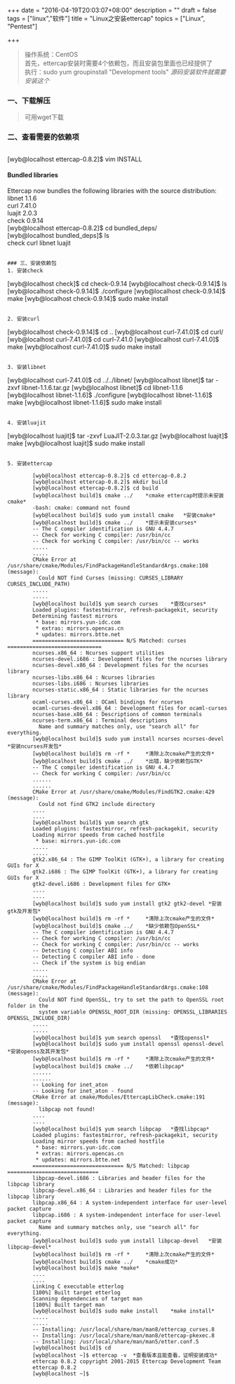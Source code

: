 +++
date = "2016-04-19T20:03:07+08:00"
description = ""
draft = false
tags = ["linux","软件"]
title = "Linux之安装ettercap"
topics = ["Linux", "Pentest"]

+++

> 操作系统：CentOS  
首先，ettercap安装时需要4个依赖包，而且安装包里面也已经提供了  
执行：sudo yum groupinstall "Development tools"    *源码安装软件就需要安装这个*

### 一、下载解压
> 可用wget下载

### 二、查看需要的依赖项
> ```
[wyb@localhost ettercap-0.8.2]$ vim INSTALL

 #### Bundled libraries  
 Ettercap now bundles the following libraries with the source distribution:  
   libnet 1.1.6  
   curl 7.41.0  
   luajit 2.0.3  
   check 0.9.14  
[wyb@localhost ettercap-0.8.2]$ cd bundled_deps/  
[wyb@localhost bundled_deps]$ ls  
check  curl  libnet  luajit
```

### 三、安装依赖包
1. 安装check
```
[wyb@localhost check]$ cd check-0.9.14
[wyb@localhost check-0.9.14]$ ls
[wyb@localhost check-0.9.14]$ ./configure 
[wyb@localhost check-0.9.14]$ make
[wyb@localhost check-0.9.14]$ sudo make install
```

2. 安装curl
```
[wyb@localhost check-0.9.14]$ cd ..
[wyb@localhost curl-7.41.0]$ cd curl/
[wyb@localhost curl-7.41.0]$ cd curl-7.41.0
[wyb@localhost curl-7.41.0]$ make
[wyb@localhost curl-7.41.0]$ sudo make install
```

3. 安装libnet
```
[wyb@localhost curl-7.41.0]$ cd ../../libnet/
[wyb@localhost libnet]$ tar -zxvf libnet-1.1.6.tar.gz
[wyb@localhost libnet]$ cd libnet-1.1.6
[wyb@localhost libnet-1.1.6]$ ./configure 
[wyb@localhost libnet-1.1.6]$ make
[wyb@localhost libnet-1.1.6]$ sudo make install
```

4. 安装luajit
```
[wyb@localhost luajit]$ tar -zxvf LuaJIT-2.0.3.tar.gz 
[wyb@localhost luajit]$ make
[wyb@localhost luajit]$ sudo make install
```

5. 安装ettercap  

        [wyb@localhost ettercap-0.8.2]$ cd ettercap-0.8.2 
        [wyb@localhost ettercap-0.8.2]$ mkdir build                   
        [wyb@localhost ettercap-0.8.2]$ cd build  
        [wyb@localhost build]$ cmake ../    *cmake ettercap时提示未安装cmake*  
        -bash: cmake: command not found  
        [wyb@localhost build]$ sudo yum install cmake   *安装cmake*  
        [wyb@localhost build]$ cmake ../    *提示未安装curses*  
        -- The C compiler identification is GNU 4.4.7  
        -- Check for working C compiler: /usr/bin/cc  
        -- Check for working C compiler: /usr/bin/cc -- works  
        .....  
        .....  
        CMake Error at /usr/share/cmake/Modules/FindPackageHandleStandardArgs.cmake:108 (message):  
          Could NOT find Curses (missing: CURSES_LIBRARY CURSES_INCLUDE_PATH)  
        .....  
        .....  
        [wyb@localhost build]$ yum search curses    *查找curses*  
        Loaded plugins: fastestmirror, refresh-packagekit, security  
        Determining fastest mirrors  
         * base: mirrors.yun-idc.com  
         * extras: mirrors.opencas.cn  
         * updates: mirrors.btte.net
        ============================= N/S Matched: curses   ==============================  
        ncurses.x86_64 : Ncurses support utilities  
        ncurses-devel.i686 : Development files for the ncurses library  
        ncurses-devel.x86_64 : Development files for the ncurses library  
        ncurses-libs.x86_64 : Ncurses libraries  
        ncurses-libs.i686 : Ncurses libraries  
        ncurses-static.x86_64 : Static libraries for the ncurses library  
        ocaml-curses.x86_64 : OCaml bindings for ncurses    
        ocaml-curses-devel.x86_64 : Development files for ocaml-curses  
        ncurses-base.x86_64 : Descriptions of common terminals  
        ncurses-term.x86_64 : Terminal descriptions  
          Name and summary matches only, use "search all" for everything.  
        [wyb@localhost build]$ sudo yum install ncurses ncurses-devel   *安装ncurses开发包*  
        [wyb@localhost build]$ rm -rf *     *清除上次cmake产生的文件*  
        [wyb@localhost build]$ cmake ../    *出错，缺少依赖包GTK*  
        -- The C compiler identification is GNU 4.4.7  
        -- Check for working C compiler: /usr/bin/cc  
        ......  
        ......  
        CMake Error at /usr/share/cmake/Modules/FindGTK2.cmake:429 (message):  
          Could not find GTK2 include directory  
        ....  
        ....  
        [wyb@localhost build]$ yum search gtk  
        Loaded plugins: fastestmirror, refresh-packagekit, security  
        Loading mirror speeds from cached hostfile  
         * base: mirrors.yun-idc.com  
        .....  
        .....  
        gtk2.x86_64 : The GIMP ToolKit (GTK+), a library for creating GUIs for X  
        gtk2.i686 : The GIMP ToolKit (GTK+), a library for creating GUIs for X  
        gtk2-devel.i686 : Development files for GTK+   
        .... 
        ....  
        [wyb@localhost build]$ sudo yum install gtk2 gtk2-devel *安装gtk及开发包* 
        [wyb@localhost build]$ rm -rf *     *清除上次cmake产生的文件*  
        [wyb@localhost build]$ cmake ../    *缺少依赖包OpenSSL*  
        -- The C compiler identification is GNU 4.4.7  
        -- Check for working C compiler: /usr/bin/cc  
        -- Check for working C compiler: /usr/bin/cc -- works  
        -- Detecting C compiler ABI info  
        -- Detecting C compiler ABI info - done  
        -- Check if the system is big endian  
        .....  
        .....  
        CMake Error at /usr/share/cmake/Modules/FindPackageHandleStandardArgs.cmake:108 (message):  
          Could NOT find OpenSSL, try to set the path to OpenSSL root folder in the  
          system variable OPENSSL_ROOT_DIR (missing: OPENSSL_LIBRARIES OPENSSL_INCLUDE_DIR)    
        .....  
        .....  
        [wyb@localhost build]$ yum search openssl   *查找openssl*  
        [wyb@localhost build]$ sudo yum install openssl openssl-devel   *安装openss及其开发包*  
        [wyb@localhost build]$ rm -rf *     *清除上次cmake产生的文件*  
        [wyb@localhost build]$ cmake ../    *依赖libpcap*  
        ......  
        ......  
        -- Looking for inet_aton  
        -- Looking for inet_aton - found  
        CMake Error at cmake/Modules/EttercapLibCheck.cmake:191 (message):  
          libpcap not found!  
        ....  
        ....  
        [wyb@localhost build]$ yum search libpcap   *查找libpcap*  
        Loaded plugins: fastestmirror, refresh-packagekit, security  
        Loading mirror speeds from cached hostfile  
         * base: mirrors.yun-idc.com   
         * extras: mirrors.opencas.cn  
         * updates: mirrors.btte.net  
        ============================= N/S Matched: libpcap =============================  
        libpcap-devel.i686 : Libraries and header files for the libpcap library  
        libpcap-devel.x86_64 : Libraries and header files for the libpcap library  
        libpcap.x86_64 : A system-independent interface for user-level packet capture  
        libpcap.i686 : A system-independent interface for user-level packet capture  
          Name and summary matches only, use "search all" for everything.  
        [wyb@localhost build]$ sudo yum install libpcap-devel   *安装libpcap-devel*  
        [wyb@localhost build]$ rm -rf *     *清除上次cmake产生的文件*  
        [wyb@localhost build]$ cmake ../    *cmake成功*  
        [wyb@localhost build]$ make *make*  
        ....  
        ....  
        Linking C executable etterlog  
        [100%] Built target etterlog  
        Scanning dependencies of target man  
        [100%] Built target man  
        [wyb@localhost build]$ sudo make install    *make install*  
        .....  
        .....   
        -- Installing: /usr/local/share/man/man8/ettercap_curses.8  
        -- Installing: /usr/local/share/man/man8/ettercap-pkexec.8  
        -- Installing: /usr/local/share/man/man5/etter.conf.5  
        [wyb@localhost build]$ cd  
        [wyb@localhost ~]$ ettercap -v  *查看版本且能查看，证明安装成功*  
        ettercap 0.8.2 copyright 2001-2015 Ettercap Development Team  
        ettercap 0.8.2  
        [wyb@localhost ~]$